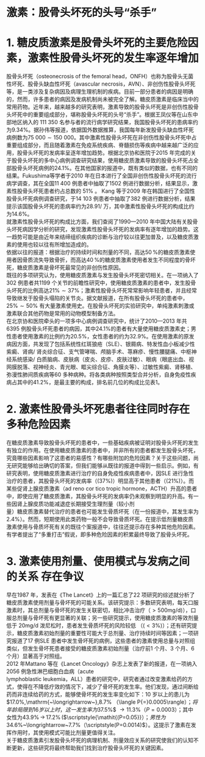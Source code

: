 # 激素：股骨头坏死的头号“杀手”  
# 1. 糖皮质激素是股骨头坏死的主要危险因素，激素性股骨头坏死的发生率逐年增加  
股骨头坏死（osteonecrosis of the femoral head，ONFH）也称为股骨头无菌性坏死、股骨头缺血性坏死（avascular necrosis，AVN）、非创伤性股骨头坏死等，是一类涉及复杂病因及病理生理机制的疾病。目前一部分患者的病因是明确的，然而，许多患者的病因及发病机制尚未被完全了解。糖皮质激素是临床当中的常用药物。近年来，越来越多的研究表明，激素导致的股骨头坏死是非创伤性股骨头坏死中的重要组成部分，堪称股骨头坏死的头号“杀手”。根据王凤仪等在山东中部地区纳入的 111 350 名参与者的流行病学研究结果，我国股骨头坏死的患病率约为$9.34\%$。据孙伟等报道，依据国外数据推算，我国每年新发股骨头缺血性坏死病例数为$75~000\sim150~000$。其中激素性股骨头坏死在非创伤性股骨头坏死中占重要组成部分，而且随着激素在免疫系统疾病、脊髓损伤等疾病中越来越广泛的应用，股骨头坏死的发病率呈逐年增加趋势。根据北京协和医院于2015 年完成的关于股骨头坏死的多中心病例调查研究结果，使用糖皮质激素导致的股骨头坏死占全部股骨头坏死病例的$24.1\%$。在其他国家的报道中，既有类似的数据，也有不同的结果。Fukushima等学者于2010 年在日本进行了全国非创伤性股骨头坏死的流行病学调查，其在全国11 400 例患者中抽取了1502 例进行数据分析，结果显示，激素性股骨头坏死患者约占总数的 $51\%$ 。 Kang 等于2009 年在韩国进行了全国性股骨头坏死病例调查研究，于14 103 例患者中抽取了382 例进行数据分析，结果提示该国股骨头坏死的患病率约为28.91/ 万，其中激素性股骨头坏死的构成比约为$14.6\%$。  
就激素性股骨头坏死的构成比方面，我们查阅了1990—2010 年中国大陆有关股骨头坏死病因学分析的研究，发现激素性股骨头坏死的发病率有逐年增加的趋势。这一趋势可能是由近年来结缔组织疾病的诊断与治疗较以往更加普及，以及糖皮质激素的使用也较以往有所增加造成的。  
依据以往的报道：根据治疗的持续时间和剂量的不同，高达$50\,\%$的糖皮质激素使用者因骨质流失导致骨折，而高达$40\,\%$的糖皮质激素使用者发生不同程度的骨坏死，糖皮质激素是骨坏死最常见的非创伤性原因。  
既往的多项研究认为，使用糖皮质激素与发生股骨头坏死密切相关。在一项纳入了302 例患者共1199 个关节的前瞻性研究中，使用糖皮质激素的患者中，发生股骨头坏死的比例高达$21\%\sim37\%$；激素性股骨头坏死常常影响年轻患者，并且经常导致继发于股骨头塌陷的关节炎。据文献报道，在所有股骨头坏死的患者中，$25\%\sim50\%$ 有大量激素使用史。在股骨头坏死的实验研究中，单纯激素刺激或激素联合其他药物是常用的动物模型制备方法。  
在北京协和医院牵头的一项多中心病例调查研究中，统计了2010—2013 年共6395 例股骨头坏死患者的病因，其中$24.1\%$的患者有大量使用糖皮质激素史；男性患者使用激素的比例约为$20.5\%$，女性患者的约为$32.9\%$。在使用激素的原发病因方面，共发现了包括系统性红斑狼疮（SLE）、银屑病、特发性血小板减少性紫癜、肾病/ 肾炎综合征、支气管哮喘、颅脑手术、荨麻疹、慢性腰腿痛、中枢神经系统感染/ 白质脑病、皮肤病（皮炎、皮疹、皮肤过敏）、眼病（眼底出血、视网膜脱落、视神经炎、青光眼、眶尖综合征、角膜炎等）、过敏性紫癜、肾移植、弥漫性肺间质疾病等60 多种病种。将各类病种按照类型合并分析，自身免疫性疾病占其中的$41.2\%$，是最主要的构成，排名前几位的构成比见表1。  
# 2. 激素性股骨头坏死患者往往同时存在多种危险因素  
在糖皮质激素导致股骨头坏死的患者中，一些基础疾病被证明对股骨头坏死的发生有独立的作用。在使用糖皮质激素的患者中，并非所有的患者都发生股骨头坏死，究竟哪些因素影响了这患者的易感性？有哪些附加的危险因素？关于这些问题，尚无研究能够给出确切的答案，但我们能够从既往的报道中得到一些启示。例如，有研究表明，使用糖皮质激素进行治疗的自身免疫性疾病患者中，因SLE 进行急性治疗的患者，其股骨头坏死的发病率（$\left(37\%\right)$）明显高于其他患者（$\left(21\%\right)$）。而某些促肾上腺皮质激素（ad reno cor tico tropic hormone，ACTH）升高的患者中，即使应用了糖皮质激素，其股骨头坏死的发病率仍未观察到明显的升高。有一些因肾上腺皮质功能减退症长期接受生理剂量（较小剂  
量）糖皮质激素替代治疗的患者也可能发生骨质坏死（在一份报道中，其发生率为$2.4\%$）。然而，短期使用此类药物一般不会导致骨质坏死。在提示低剂量糖皮质激素使用与骨质坏死有关的既往个案报道中，往往还提示存在多种其他危险因素。有学者提出了“多重打击”假说，即多种危险因素的积累最终导致了股骨头坏死。  
# 3. 激素使用剂量、使用模式与发病之间的关系 存在争议  
早在1987 年，发表在《The Lancet》上的一篇汇总了22 项研究的综述就分析了糖皮质激素使用剂量与骨坏死的可能关系。该研究提示：多数研究表明，每天口服激素时，其总剂量与骨坏死的发生关联密切，相比冲击治疗（$>500\mathrm{mg/d})$），口服总剂量与骨坏死有更显著的关联；另一些研究提示，使用糖皮质激素的等效剂量低于 $20\mathrm{mg/d}$ 泼尼松时，患者发生骨质坏死的风险较低 （$(<3\%)$）；还有研究提示，糖皮质激素初始剂量的重要性可能大于总剂量、治疗持续时间等因素；一项研究报道了17 例SLE 患者中发生骨坏死的病例，这些患者的激素使用总量与对照组类似，但发生骨坏死患者接受的糖皮质激素初始剂量（治疗前1 个月、3 个月、6 个月）显著高于对照组。  
2012 年Mattano 等在《Lancet Oncology》杂志上发表了新的报道，在一项纳入2056 例急性淋巴细胞白血病（acute  
lymphoblastic leukemia，ALL）患者的研究中，研究者通过改变激素给药的方式，使得在不降低疗效的情况下，减少了骨坏死的发生率。他们发现，通过间断给药而非连续给药的方式，能够使骨坏死的发生率变化如下：10 岁以上的患儿为$17.0\%\,\mathrm{~\longrightarrow~}\,8.7\%
$（$\langle P{=}0.0005\rangle$）；将年龄局限到16 岁以上时，这一发生率为$37.5\%$ 
$\longrightarrow11.3\%$（$\scriptstyle{\mathit{P}}=0.0003$）；其中女性为$43.9\%\,\longrightarrow\,17.2\%\,(\$$\scriptstyle{\mathit{(P=0.05}}$）；男性为$34.6\%~\longrightarrow~7.7\%$（$\scriptstyle(P=0.0014)$）。这提示了激素在发挥作用时，其使用模式可能比剂量更值得关注。  
关于糖皮质激素引发股骨头坏死的病理机制、剂量效应关系的研究使我们的认知不断更新，这些研究将最终帮助我们找到治疗股骨头坏死的关键因素。  
